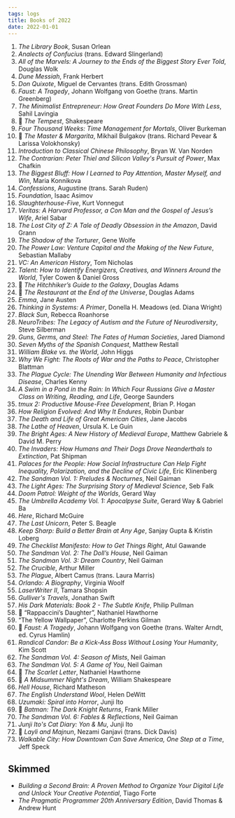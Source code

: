 ```yaml
---
tags: logs
title: Books of 2022
date: 2022-01-01
---
```


1. *The Library Book*, Susan Orlean
2. *Analects of Confucius* (trans. Edward Slingerland)
3. *All of the Marvels: A Journey to the Ends of the Biggest Story Ever Told*, Douglas Wolk
4. *Dune Messiah*, Frank Herbert
5. *Don Quixote*, Miguel de Cervantes (trans. Edith Grossman)
6. *Faust: A Tragedy*, Johann Wolfgang von Goethe (trans. Martin Greenberg)
7. *The Minimalist Entrepreneur: How Great Founders Do More With Less*, Sahil Lavingia
8. 🔁 *The Tempest*, Shakespeare
9. *Four Thousand Weeks: Time Management for Mortals*, Oliver Burkeman
10. 🔁 *The Master & Margarita*, Mikhail Bulgakov (trans. Richard Pevear & Larissa Volokhonsky)
11. *Introduction to Classical Chinese Philosophy*, Bryan W. Van Norden
12. *The Contrarian: Peter Thiel and Silicon Valley's Pursuit of Power*, Max Chafkin
13. *The Biggest Bluff: How I Learned to Pay Attention, Master Myself, and Win*, Maria Konnikova
14. *Confessions*, Augustine (trans. Sarah Ruden)
15. *Foundation*, Isaac Asimov
16. *Slaughterhouse-Five*, Kurt Vonnegut
17. *Veritas: A Harvard Professor, a Con Man and the Gospel of Jesus’s Wife*, Ariel Sabar
18. *The Lost City of Z: A Tale of Deadly Obsession in the Amazon*, David Grann
19. *The Shadow of the Torturer*, Gene Wolfe
20. *The Power Law: Venture Capital and the Making of the New Future*, Sebastian Mallaby
21. *VC: An American History*, Tom Nicholas
22. *Talent: How to Identify Energizers, Creatives, and Winners Around the World*, Tyler Cowen & Daniel Gross
23. 🔁 *The Hitchhiker’s Guide to the Galaxy*, Douglas Adams
24. 🔁 *The Restaurant at the End of the Universe*, Douglas Adams
25. *Emma*, Jane Austen
26. *Thinking in Systems: A Primer*, Donella H. Meadows (ed. Diana Wright)
27. *Black Sun*, Rebecca Roanhorse
28. *NeuroTribes: The Legacy of Autism and the Future of Neurodiversity*, Steve Silberman
29. *Guns, Germs, and Steel: The Fates of Human Societies*, Jared Diamond
30. *Seven Myths of the Spanish Conquest*, Matthew Restall
31. *William Blake vs. the World*, John Higgs
32. *Why We Fight: The Roots of War and the Paths to Peace*, Christopher Blattman
33. *The Plague Cycle: The Unending War Between Humanity and Infectious Disease*, Charles Kenny
34. *A Swim in a Pond in the Rain: In Which Four Russians Give a Master Class on Writing, Reading, and Life*, George Saunders
35. *tmux 2: Productive Mouse-Free Development*, Brian P. Hogan
36. *How Religion Evolved: And Why It Endures*, Robin Dunbar
37. *The Death and Life of Great American Cities*, Jane Jacobs
38. *The Lathe of Heaven*, Ursula K. Le Guin
39. *The Bright Ages: A New History of Medieval Europe*, Matthew Gabriele & David M. Perry
40. *The Invaders: How Humans and Their Dogs Drove Neanderthals to Extinction*, Pat Shipman
41. *Palaces for the People: How Social Infrastructure Can Help Fight Inequality, Polarization, and the Decline of Civic Life*, Eric Klinenberg
42. *The Sandman Vol. 1: Preludes & Nocturnes*, Neil Gaiman
43. *The Light Ages: The Surprising Story of Medieval Science*, Seb Falk
44. *Doom Patrol: Weight of the Worlds*, Gerard Way
45. *The Umbrella Academy Vol. 1: Apocalpyse Suite*, Gerard Way & Gabriel Ba
46. *Here*, Richard McGuire
47. *The Last Unicorn*, Peter S. Beagle
48. *Keep Sharp: Build a Better Brain at Any Age*, Sanjay Gupta & Kristin Loberg
49. *The Checklist Manifesto: How to Get Things Right*, Atul Gawande
50. *The Sandman Vol. 2: The Doll’s House*, Neil Gaiman
51. *The Sandman Vol. 3: Dream Country*, Neil Gaiman
52. *The Crucible*, Arthur Miller
53. *The Plague*, Albert Camus (trans. Laura Marris)
54. *Orlando: A Biography*, Virginia Woolf
55. *LaserWriter II*, Tamara Shopsin
56. *Gulliver's Travels*, Jonathan Swift
57. *His Dark Materials: Book 2 - The Subtle Knife*, Philip Pullman
58. 🔁 “Rappaccini’s Daughter”, Nathaniel Hawthorne
59. “The Yellow Wallpaper”, Charlotte Perkins Gilman
60. 🔁 *Faust: A Tragedy*, Johann Wolfgang von Goethe (trans. Walter Arndt, ed. Cyrus Hamlin)
61. *Randical Candor: Be a Kick-Ass Boss Without Losing Your Humanity*, Kim Scott
62. *The Sandman Vol. 4: Season of Mists*, Neil Gaiman
63. *The Sandman Vol. 5: A Game of You*, Neil Gaiman
64. 🔁 *The Scarlet Letter*, Nathaniel Hawthorne
65. 🔁 *A Midsummer Night's Dream*, William Shakespeare
66. *Hell House*, Richard Matheson
67. *The English Understand Wool*, Helen DeWitt
68. *Uzumaki: Spiral into Horror*, Junji Ito
69. 🔁 *Batman: The Dark Knight Returns*, Frank Miller
70. *The Sandman Vol. 6: Fables & Reflections*, Neil Gaiman
71. *Junji Ito's Cat Diary: Yon & Mu*, Junji Ito
72. 🔁 *Layli and Majnun*, Nezami Ganjavi (trans. Dick Davis)
73. *Walkable City: How Downtown Can Save America, One Step at a Time*, Jeff Speck

## Skimmed

- *Building a Second Brain: A Proven Method to Organize Your Digital Life and Unlock Your Creative Potential*, Tiago Forte
- *The Pragmatic Programmer 20th Anniversary Edition*, David Thomas & Andrew Hunt
